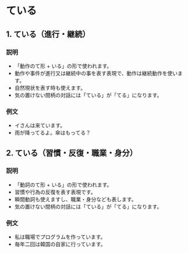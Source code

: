 # ている

## 1. ている（進行・継続）

### 説明

- 「動作のて形 + いる」の形で使われます。
- 動作や事件が進行又は継続中の事を表す表現で、動作は継続動作を使います。
- 自然現状を表す時も使えます。
- 気の置けない間柄の対話には「ている」が「てる」になります。

### 例文

- イさんは来ています。
- 雨が降ってるよ。傘はもってる？

## 2. ている（習慣・反復・職業・身分）

### 説明

- 「動詞のて形 + いる」の形で使われます。
- 習慣や行為の反復を表す表現です。
- 瞬間動詞も使えますし、職業・身分なども表します。
- 気の置けない間柄の対話には「ている」が「てる」になります。

### 例文

- 私は職場でプログラムを作っています。
- 毎年二回は韓国の自家に行っています。